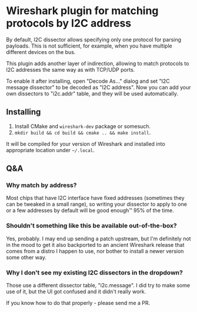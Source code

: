# Wireshark plugin for matching protocols by I2C address

By default, I2C dissector allows specifying only one protocol for parsing
payloads. This is not sufficient, for example, when you have multiple different
devices on the bus.

This plugin adds another layer of indirection, allowing to match protocols to
I2C addresses the same way as with TCP/UDP ports.

To enable it after installing, open "Decode As..." dialog and set
"I2C message dissector" to be decoded as "I2C address". Now you can add your
own dissectors to "i2c.addr" table, and they will be used automatically.

## Installing

1. Install CMake and `wireshark-dev` package or somesuch.
2. `mkdir build && cd build && cmake .. && make install`.

It will be compiled for your version of Wireshark and installed into appropriate
location under `~/.local`.

## Q&A

### Why match by address?

Most chips that have I2C interface have fixed addresses (sometimes they can be
tweaked in a small range), so writing your dissector to apply to one or a few
addresses by default will be good enough™ 95% of the time.

### Shouldn't something like this be available out-of-the-box?

Yes, probably. I may end up sending a patch upstream, but I'm definitely not in
the mood to get it also backported to an ancient Wireshark release that comes
from a distro I happen to use, nor bother to install a newer version some other
way.

### Why I don't see my existing I2C dissectors in the dropdown?

Those use a different dissector table, "i2c.message". I did try to make some use
of it, but the UI got confused and it didn't really work.

If you know how to do that properly - please send me a PR.
